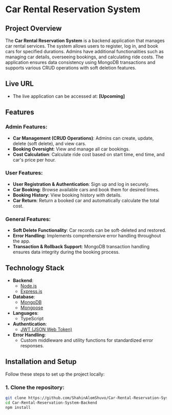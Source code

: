 # Car Rental Reservation System

## Project Overview

The **Car Rental Reservation System** is a backend application that manages car rental services. The system allows users to register, log in, and book cars for specified durations. Admins have additional functionalities such as managing car details, overseeing bookings, and calculating ride costs. The application ensures data consistency using MongoDB transactions and supports various CRUD operations with soft deletion features.

## Live URL

- The live application can be accessed at: **[Upcoming]**

## Features

### Admin Features:

- **Car Management (CRUD Operations)**: Admins can create, update, delete (soft delete), and view cars.
- **Booking Oversight**: View and manage all car bookings.
- **Cost Calculation**: Calculate ride cost based on start time, end time, and car's price per hour.

### User Features:

- **User Registration & Authentication**: Sign up and log in securely.
- **Car Booking**: Browse available cars and book them for desired times.
- **Booking History**: View booking history with details.
- **Car Return**: Return a booked car and automatically calculate the total cost.

### General Features:

- **Soft Delete Functionality**: Car records can be soft-deleted and restored.
- **Error Handling**: Implements comprehensive error handling throughout the app.
- **Transaction & Rollback Support**: MongoDB transaction handling ensures data integrity during the booking process.

## Technology Stack

- **Backend**:
  - [Node.js](https://nodejs.org)
  - [Express.js](https://expressjs.com/)
- **Database**:
  - [MongoDB](https://www.mongodb.com/)
  - [Mongoose](https://mongoosejs.com/)
- **Languages**:
  - TypeScript
- **Authentication**:
  - [JWT (JSON Web Token)](https://jwt.io/)
- **Error Handling**:
  - Custom middleware and utility functions for standardized error responses.

## Installation and Setup

Follow these steps to set up the project locally:

### 1. Clone the repository:

```bash
git clone https://github.com/ShahinAlomShuvo/Car-Rental-Reservation-System-Backend.git
cd Car-Rental-Reservation-System-Backend
npm install
```

